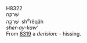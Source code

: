 <body>
  <p>H8322<br>  שׁרקה  <br> שְׁרֵקָה  ‎  sh<sup>e</sup>rêqâh  <br><i>sher-ay-kaw‘ </i><br>From <a href="h8319.htm">8319</a>  a <i>derision: - </i>hissing.<br></p>
 </body>